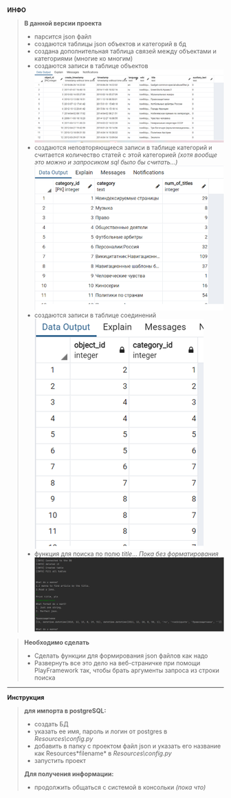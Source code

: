 **ИНФО**  
> **В данной версии проекта**  
> * парсится json файл
> * создаются таблицы json объектов и категорий в бд  
> * создана дополнительная таблица связей между объектами и категориями (многие ко многим)
> * создаются записи в таблице объектов
> ![](Resourses/wiki.png)
> * создаются неповторяющиеся записи в таблице категорий и считается количество статей с этой категорией *(хотя вообще это можно и запросиком sql было бы считать...)*
> ![](Resourses/category.png)
> * создаются записи в таблице соединений  
> ![](Resourses/connecting.png)
> * функция для поиска по полю *title*... *Пока без форматирования*  
> ![](Resourses/find_title.png)

> **Необходимо сделать**
> * Сделать функции для формирования json файлов как надо
> * Развернуть все это дело на веб-страничке при помощи PlayFramework так, чтобы брать аргументы запроса из строки поиска
****

**Инструкция**
> **для импорта в postgreSQL:**  
> * создать БД
> * указать ее имя, пароль и логин от postgres в *Resources\config.py*
> * добавить в папку с проектом файл json и указать его название как Resources\*filename* в *Resources\config.py*  
> * запустить проект
> 
> **Для получения информации:**
> * продолжить общаться с системой в консольки *(пока что)*